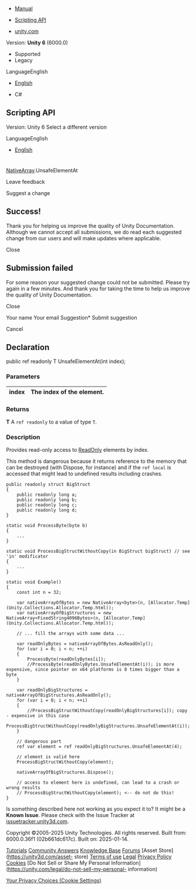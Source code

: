 [ ]()

  * [Manual](../Manual/index.html)
  * [Scripting API](../ScriptReference/index.html)

  * [unity.com](https://unity.com/)

Version: **Unity 6** (6000.0)

  * Supported
  * Legacy

LanguageEnglish

  * [English]()

  * C#

[ ](https://docs.unity3d.com)

## Scripting API

Version: Unity 6 Select a different version

LanguageEnglish

  * [English]()

#
[NativeArray<T0>](Unity.Collections.NativeArray_1.ReadOnly.html).UnsafeElementAt

Leave feedback

Suggest a change

## Success!

Thank you for helping us improve the quality of Unity Documentation. Although
we cannot accept all submissions, we do read each suggested change from our
users and will make updates where applicable.

Close

## Submission failed

For some reason your suggested change could not be submitted. Please <a>try
again</a> in a few minutes. And thank you for taking the time to help us
improve the quality of Unity Documentation.

Close

Your name Your email Suggestion* Submit suggestion

Cancel

[ ]()

## Declaration

public ref readonly T UnsafeElementAt(int index);

### Parameters

index | The index of the element.  
---|---  
  
### Returns

**T** A `ref readonly` to a value of type `T`.

### Description

Provides read-only access to
[ReadOnly](Unity.Collections.NativeArray_1.ReadOnly.html) elements by index.

This method is dangerous because it returns reference to the memory that can
be destroyed (with Dispose, for instance) and if the `ref local` is accessed
that might lead to undefined results including crashes.

    
    
    public readonly struct BigStruct
    {
        public readonly long a;
        public readonly long b;
        public readonly long c;
        public readonly long d;
    }  
      
    static void ProcessByte(byte b)
    {
        ...
    }  
      
    static void ProcessBigStructWithoutCopy(in BigStruct bigStruct) // see 'in' modificator
    {
        ...
    }  
      
    static void Example()
    {
        const int n = 32;  
      
        var nativeArrayOfBytes = new NativeArray<byte>(n, [Allocator.Temp](Unity.Collections.Allocator.Temp.html));
        var nativeArrayOfBigStructures = new NativeArray<FixedString4096Bytes>(n, [Allocator.Temp](Unity.Collections.Allocator.Temp.html));  
      
        // ... fill the arrays with some data ...  
      
        var readOnlyBytes = nativeArrayOfBytes.AsReadOnly();
        for (var i = 0; i < n; ++i)
        {
            ProcessByte(readOnlyBytes[i]);
            //ProcessByte(readOnlyBytes.UnsafeElementAt(i)); is more expensive, since pointer on x64 platforms is 8 times bigger than a byte
        }  
      
        var readOnlyBigStructures = nativeArrayOfBigStructures.AsReadOnly();
        for (var i = 0; i < n; ++i)
        {
            //ProcessBigStructWithoutCopy(readOnlyBigStructures[i]); copy - expensive in this case
            ProcessBigStructWithoutCopy(readOnlyBigStructures.UnsafeElementAt(i));
        }  
      
        // dangerous part
        ref var element = ref readOnlyBigStructures.UnsafeElementAt(4);  
      
        // element is valid here
        ProcessBigStructWithoutCopy(element);  
      
        nativeArrayOfBigStructures.Dispose();  
      
        // access to element here is undefined, can lead to a crash or wrong results
        // ProcessBigStructWithoutCopy(element); <-- do not do this!
    }
    

Is something described here not working as you expect it to? It might be a
**Known Issue**. Please check with the Issue Tracker at
[issuetracker.unity3d.com](https://issuetracker.unity3d.com).

Copyright ©2005-2025 Unity Technologies. All rights reserved. Built from:
6000.0.36f1 (02b661dc617c). Built on: 2025-01-14.

[Tutorials](https://unity3d.com/learn) [Community
Answers](https://answers.unity3d.com) [Knowledge
Base](https://support.unity3d.com/hc/en-us)
[Forums](https://forum.unity3d.com) [Asset Store](https://unity3d.com/asset-
store) [Terms of use](https://docs.unity3d.com/Manual/TermsOfUse.html)
[Legal](https://unity.com/legal) [Privacy
Policy](https://unity.com/legal/privacy-policy)
[Cookies](https://unity.com/legal/cookie-policy) [Do Not Sell or Share My
Personal Information](https://unity.com/legal/do-not-sell-my-personal-
information)

[Your Privacy Choices (Cookie Settings)](javascript:void\(0\);)

